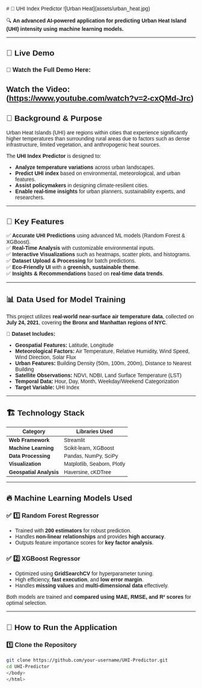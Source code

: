 <html>
<head>
  <style>
    @import url('https://fonts.googleapis.com/css2?family=Poppins:wght@300;400;600&display=swap');
    body {
      font-family: 'Poppins', sans-serif;
    }
  </style>
</head>
<body>
# 🌆 UHI Index Predictor  
![Urban Heat](assets/urban_heat.jpg)  

🔍 **An advanced AI-powered application for predicting Urban Heat Island (UHI) intensity using machine learning models.**  

---

## 🎥 Live Demo  

### 📌 Watch the Full Demo Here:  
Watch the Video: (https://www.youtube.com/watch?v=2-cxQMd-Jrc)  
---

## 📖 Background & Purpose  
Urban Heat Islands (UHI) are regions within cities that experience significantly higher temperatures than surrounding rural areas due to factors such as dense infrastructure, limited vegetation, and anthropogenic heat sources.  

The **UHI Index Predictor** is designed to:  
- **Analyze temperature variations** across urban landscapes.  
- **Predict UHI index** based on environmental, meteorological, and urban features.  
- **Assist policymakers** in designing climate-resilient cities.  
- **Enable real-time insights** for urban planners, sustainability experts, and researchers.  

---

## 🚀 Key Features  
✅ **Accurate UHI Predictions** using advanced ML models (Random Forest & XGBoost).  
✅ **Real-Time Analysis** with customizable environmental inputs.  
✅ **Interactive Visualizations** such as heatmaps, scatter plots, and histograms.  
✅ **Dataset Upload & Processing** for batch predictions.  
✅ **Eco-Friendly UI** with a **greenish, sustainable theme**.  
✅ **Insights & Recommendations** based on **real-time data trends**.  

---

## 📊 Data Used for Model Training  
This project utilizes **real-world near-surface air temperature data**, collected on **July 24, 2021**, covering **the Bronx and Manhattan regions of NYC**.  

**📌 Dataset Includes:**  
- **Geospatial Features:** Latitude, Longitude  
- **Meteorological Factors:** Air Temperature, Relative Humidity, Wind Speed, Wind Direction, Solar Flux  
- **Urban Features:** Building Density (50m, 100m, 200m), Distance to Nearest Building  
- **Satellite Observations:** NDVI, NDBI, Land Surface Temperature (LST)  
- **Temporal Data:** Hour, Day, Month, Weekday/Weekend Categorization  
- **Target Variable:** UHI Index  

---

## 🏗 Technology Stack  
| **Category**          | **Libraries Used** |
|----------------------|-------------------|
| **Web Framework**    | Streamlit |
| **Machine Learning** | Scikit-learn, XGBoost |
| **Data Processing**  | Pandas, NumPy, SciPy |
| **Visualization**    | Matplotlib, Seaborn, Plotly |
| **Geospatial Analysis** | Haversine, cKDTree |

---

## 🔥 Machine Learning Models Used  
### ✅ 1️⃣ **Random Forest Regressor**  
- Trained with **200 estimators** for robust prediction.  
- Handles **non-linear relationships** and provides **high accuracy**.  
- Outputs feature importance scores for **key factor analysis**.  

### ✅ 2️⃣ **XGBoost Regressor**  
- Optimized using **GridSearchCV** for hyperparameter tuning.  
- High efficiency, **fast execution**, and **low error margin**.  
- Handles **missing values** and **multi-dimensional data** effectively.  

Both models are trained and **compared using MAE, RMSE, and R² scores** for optimal selection.  

---

## 📌 How to Run the Application  

### 1️⃣ **Clone the Repository**  
```bash
git clone https://github.com/your-username/UHI-Predictor.git
cd UHI-Predictor
</body>
</html>